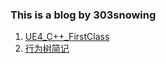 ### This is a blog by 303snowing

1. [UE4_C++_FirstClass][UE4_C++_FirstClass]
2. [行为树简记][行为树简记]

[UE4_C++_FirstClass]: https://303snowing.github.io/UE4_C++_FirstClass.html
[行为树简记]: https://303snowing.github.io/行为树简记.html

